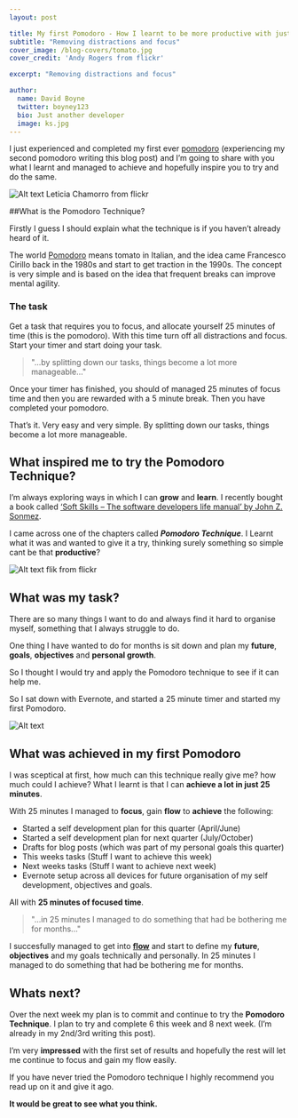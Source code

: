 ```yaml
---
layout: post

title: My first Pomodoro - How I learnt to be more productive with just 25 minutes
subtitle: "Removing distractions and focus"
cover_image: /blog-covers/tomato.jpg
cover_credit: 'Andy Rogers from flickr'

excerpt: "Removing distractions and focus"

author:
  name: David Boyne
  twitter: boyney123
  bio: Just another developer
  image: ks.jpg
---
```


I just experienced and completed my first ever [pomodoro](https://en.wikipedia.org/wiki/Pomodoro_Technique) (experiencing my second pomodoro writing this blog post) and I’m going to share with you what I learnt and managed to achieve and hopefully inspire you to try and do the same.

![Alt text](../../../../images/time.jpg)
<span class="photo-credit">Leticia Chamorro from flickr</span>

##What is the Pomodoro Technique?

Firstly I guess I should explain what the technique is if you haven’t already heard of it. 

The world [Pomodoro](https://en.wikipedia.org/wiki/Pomodoro_Technique) means tomato in Italian, and the idea came Francesco Cirillo
back in the 1980s and start to get traction in the 1990s. The concept is very simple and is based on the idea that frequent breaks can improve mental agility.

### The task
Get a task that requires you to focus, and allocate yourself 25 minutes of time (this is the pomodoro). With this time turn off all distractions and focus. Start your timer and start doing your task.

> "...by splitting down our tasks, things become a lot more manageable..."

Once your timer has finished, you should of managed 25 minutes of focus time and then you are rewarded with a 5 minute break. Then you have completed your  pomodoro.

That’s it. Very easy and very simple. By splitting down our tasks, things become a lot more manageable. 

## What inspired me to try the Pomodoro Technique?

I’m always exploring ways in which I can **grow** and **learn**. I recently bought a book called [‘Soft Skills – The software developers life manual’ by John Z. Sonmez](https://www.amazon.co.uk/Soft-Skills-software-developers-manual/dp/1617292397/ref=sr_1_1?ie=UTF8&qid=1460994933&sr=8-1&keywords=software+skills). 

I came across one of the chapters called ***Pomodoro Technique***. I Learnt what it was and wanted to give it a try, thinking surely something so simple cant be that **productive**?

![Alt text](../../../../images/thinking.jpg)
<span class="photo-credit">flik from flickr</span>

## What was my task?

There are so many things I want to do and always find it hard to organise myself, something that I always struggle to do.

One thing I have wanted to do for months is sit down and plan my **future**, **goals**, **objectives** and **personal growth**.

So I thought I would try and apply the Pomodoro technique to see if it can help me.

So I sat down with Evernote, and started a 25 minute timer and started my first Pomodoro.


![Alt text](../../../../images/motivation.jpg)

## What was achieved in my first Pomodoro 

I was sceptical at first, how much can this technique really give me? how much could I achieve? What I learnt is that I can **achieve a lot in just 25 minutes**.

With 25 minutes I managed to **focus**, gain **flow** to **achieve** the following:

- Started a self development plan for this quarter (April/June)
- Started a self development plan for next quarter (July/October)
- Drafts for blog posts (which was part of my personal goals this quarter)
- This weeks tasks (Stuff I want to achieve this week)
- Next weeks tasks (Stuff I want to achieve next week)
- Evernote setup across all devices for future organisation of my self development, objectives and goals.

All with **25 minutes of focused time**.

> "...in 25 minutes I managed to do something that had be bothering me for months..."

I succesfully managed to get into [**flow**](http://www.amazon.co.uk/Flow-Psychology-Happiness-Classic-Achieve/dp/0712657592) and start to define my **future**, **objectives** and my goals technically and personally. In 25 minutes I managed to do something that had be bothering me for months.


## Whats next?

Over the next week my plan is to commit and continue to try the **Pomodoro Technique**. I plan to try and complete 6 this week and 8 next week. (I’m already in my 2nd/3rd writing this post).

I’m very **impressed** with the first set of results and hopefully the rest will let me continue to focus and gain my flow easily.

If you have never tried the Pomodoro technique I highly recommend you read up on it and give it ago.
 
**It would be great to see what you think.**
